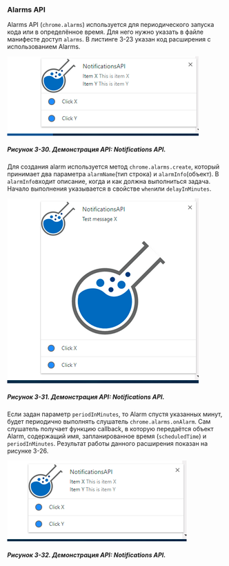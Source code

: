 ### Alarms API

Alarms API \(`chrome.alarms`\) используется для периодического запуска кода или в определённое время. Для него нужно указать в файле манифесте доступ `alarms`. В листинге 3-23 указан код расширения с использованием Alarms.

![Рисунок 3-30. Демонстрация API: Notifications API](/assets/figure-3-30.png)

##### Рисунок 3-30. _Демонстрация API: Notifications API._

Для создания alarm используется метод `chrome.alarms.create`, который принимает два параметра `alarmName`\(тип строка\) и `alarmInfo`\(объект\). В `alarmInfo`входит описание, когда и как должна выполниться задача. Начало выполнения указывается в свойстве `when`или `delayInMinutes`.

![Рисунок 3-31. Демонстрация API: Notifications API](/assets/figure-3-31.png)

##### Рисунок 3-31. _Демонстрация API: Notifications API._

Если задан параметр `periodInMinutes`, то Alarm спустя указанных минут, будет периодично выполнять слушатель `chrome.alarms.onAlarm`. Сам слушатель получает функцию callback, в которую передаётся объект Alarm, содержащий имя, запланированное время \(`scheduledTime`\) и `periodInMinutes`. Результат работы данного расширения показан на рисунке 3-26.

![Рисунок 3-32. Демонстрация API: Notifications API](/assets/figure-3-32.png)

##### Рисунок 3-32. _Демонстрация API: Notifications API._